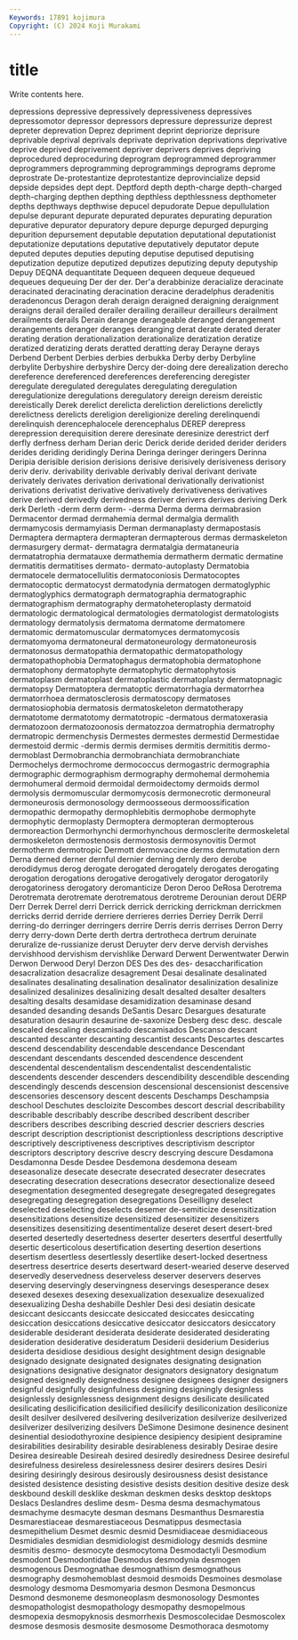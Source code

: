 ```yaml
---
Keywords: 17891 kojimura
Copyright: (C) 2024 Koji Murakami
---
```


# title

Write contents here.



 depressions depressive depressively depressiveness depressives depressomotor depressor depressors
depressure depressurize deprest depreter deprevation Deprez depriment deprint depriorize deprisure
deprivable deprival deprivals deprivate deprivation deprivations deprivative deprive deprived deprivement
depriver deprivers deprives depriving deprocedured deproceduring deprogram deprogrammed deprogrammer deprogrammers
deprogramming deprogrammings deprograms deprome deprostrate De-protestantize deprotestantize deprovincialize depsid depside
depsides dept dept. Deptford depth depth-charge depth-charged depth-charging depthen depthing
depthless depthlessness depthometer depths depthways depthwise depucel depudorate Depue depullulation
depulse depurant depurate depurated depurates depurating depuration depurative depurator depuratory
depure depurge depurged depurging depurition depursement deputable deputation deputational deputationist
deputationize deputations deputative deputatively deputator depute deputed deputes deputies deputing
deputise deputised deputising deputization deputize deputized deputizes deputizing deputy deputyship
Depuy DEQNA dequantitate Dequeen dequeen dequeue dequeued dequeues dequeuing Der
der der. Der'a derabbinize deracialize deracinate deracinated deracinating deracination deracine
deradelphus deradenitis deradenoncus Deragon derah deraign deraigned deraigning deraignment deraigns
derail derailed derailer derailing derailleur derailleurs derailment derailments derails Derain
derange derangeable deranged derangement derangements deranger deranges deranging derat derate
derated derater derating deration derationalization derationalize deratization deratize deratized deratizing
derats deratted deratting deray Derayne derays Derbend Derbent Derbies derbies
derbukka Derby derby Derbyline derbylite Derbyshire derbyshire Dercy der-doing dere
derealization derecho dereference dereferenced dereferences dereferencing deregister deregulate deregulated deregulates
deregulating deregulation deregulationize deregulations deregulatory dereign dereism dereistic dereistically Derek
derelict derelicta dereliction derelictions derelictly derelictness derelicts dereligion dereligionize dereling
derelinquendi derelinquish derencephalocele derencephalus DEREP derepress derepression derequisition derere deresinate
deresinize derestrict derf derfly derfness derham Derian deric Derick deride
derided derider deriders derides deriding deridingly Derina Deringa deringer deringers
Derinna Deripia derisible derision derisions derisive derisively derisiveness derisory deriv
deriv. derivability derivable derivably derival derivant derivate derivately derivates derivation
derivational derivationally derivationist derivations derivatist derivative derivatively derivativeness derivatives derive
derived derivedly derivedness deriver derivers derives deriving Derk derk Derleth
-derm derm derm- -derma Derma derma dermabrasion Dermacentor dermad dermahemia
dermal dermalgia dermalith dermamycosis dermamyiasis Derman dermanaplasty dermapostasis Dermaptera dermaptera
dermapteran dermapterous dermas dermaskeleton dermasurgery dermat- dermatagra dermatalgia dermataneuria dermatatrophia
dermatauxe dermathemia dermatherm dermatic dermatine dermatitis dermatitises dermato- dermato-autoplasty Dermatobia
dermatocele dermatocellulitis dermatoconiosis Dermatocoptes dermatocoptic dermatocyst dermatodynia dermatogen dermatoglyphic dermatoglyphics
dermatograph dermatographia dermatographic dermatographism dermatography dermatoheteroplasty dermatoid dermatologic dermatological dermatologies
dermatologist dermatologists dermatology dermatolysis dermatoma dermatome dermatomere dermatomic dermatomuscular dermatomyces
dermatomycosis dermatomyoma dermatoneural dermatoneurology dermatoneurosis dermatonosus dermatopathia dermatopathic dermatopathology dermatopathophobia
Dermatophagus dermatophobia dermatophone dermatophony dermatophyte dermatophytic dermatophytosis dermatoplasm dermatoplast dermatoplastic
dermatoplasty dermatopnagic dermatopsy Dermatoptera dermatoptic dermatorrhagia dermatorrhea dermatorrhoea dermatosclerosis dermatoscopy
dermatoses dermatosiophobia dermatosis dermatoskeleton dermatotherapy dermatotome dermatotomy dermatotropic -dermatous dermatoxerasia
dermatozoon dermatozoonosis dermatozzoa dermatrophia dermatrophy dermatropic dermenchysis Dermestes dermestes dermestid
Dermestidae dermestoid dermic -dermis dermis dermises dermitis dermititis dermo- dermoblast
Dermobranchia dermobranchiata dermobranchiate Dermochelys dermochrome dermococcus dermogastric dermographia dermographic dermographism
dermography dermohemal dermohemia dermohumeral dermoid dermoidal dermoidectomy dermoids dermol dermolysis
dermomuscular dermomycosis dermonecrotic dermoneural dermoneurosis dermonosology dermoosseous dermoossification dermopathic dermopathy
dermophlebitis dermophobe dermophyte dermophytic dermoplasty Dermoptera dermopteran dermopterous dermoreaction Dermorhynchi
dermorhynchous dermosclerite dermoskeletal dermoskeleton dermostenosis dermostosis dermosynovitis Dermot dermotherm dermotropic
Dermott dermovaccine derms dermutation dern Derna derned derner dernful dernier
derning dernly dero derobe derodidymus derog derogate derogated derogately derogates
derogating derogation derogations derogative derogatively derogator derogatorily derogatoriness derogatory deromanticize
Deron Deroo DeRosa Derotrema Derotremata derotremate derotrematous derotreme Derounian derout
DERP Derr Derrek Derrel derri Derrick derrick derricking derrickman derrickmen
derricks derrid derride derriere derrieres derries Derriey Derrik Derril derring-do
derringer derringers derrire Derris derris derrises Derron Derry derry derry-down
Derte derth dertra dertrotheca dertrum deruinate deruralize de-russianize derust Deruyter
derv derve dervish dervishes dervishhood dervishism dervishlike Derward Derwent Derwentwater
Derwin Derwon Derwood Deryl Derzon DES Des des des- desaccharification
desacralization desacralize desagrement Desai desalinate desalinated desalinates desalinating desalination desalinator
desalinization desalinize desalinized desalinizes desalinizing desalt desalted desalter desalters desalting
desalts desamidase desamidization desaminase desand desanded desanding desands DeSantis Desarc
Desargues desaturate desaturation desaurin desaurine de-saxonize Desberg desc desc. descale
descaled descaling descamisado descamisados Descanso descant descanted descanter descanting descantist
descants Descartes descartes descend descendability descendable descendance Descendant descendant descendants
descended descendence descendent descendental descendentalism descendentalist descendentalistic descendents descender descenders
descendibility descendible descending descendingly descends descension descensional descensionist descensive descensories
descensory descent descents Deschamps Deschampsia deschool Deschutes descloizite Descombes descort
descrial describability describable describably describe described describent describer describers describes
describing descried descrier descriers descries descript description descriptionist descriptionless descriptions
descriptive descriptively descriptiveness descriptives descriptivism descriptor descriptors descriptory descrive descry
descrying descure Desdamona Desdamonna Desde Desdee Desdemona desdemona deseam deseasonalize
desecate desecrate desecrated desecrater desecrates desecrating desecration desecrations desecrator desectionalize
deseed desegmentation desegmented desegregate desegregated desegregates desegregating desegregation desegregations Deseilligny
deselect deselected deselecting deselects desemer de-semiticize desensitization desensitizations desensitize desensitized
desensitizer desensitizers desensitizes desensitizing desentimentalize deseret desert desert-bred deserted desertedly
desertedness deserter deserters desertful desertfully desertic deserticolous desertification deserting desertion
desertions desertism desertless desertlessly desertlike desert-locked desertness desertress desertrice deserts
desertward desert-wearied deserve deserved deservedly deservedness deserveless deserver deservers deserves
deserving deservingly deservingness deservings desesperance desex desexed desexes desexing desexualization
desexualize desexualized desexualizing Desha deshabille Deshler Desi desi desiatin desicate
desiccant desiccants desiccate desiccated desiccates desiccating desiccation desiccations desiccative desiccator
desiccators desiccatory desiderable desiderant desiderata desiderate desiderated desiderating desideration desiderative
desideratum Desiderii desiderium Desiderius desiderta desidiose desidious desight desightment design
designable designado designate designated designates designating designation designations designative designator
designators designatory designatum designed designedly designedness designee designees designer designers
designful designfully designfulness designing designingly designless designlessly designlessness designment designs
desilicate desilicated desilicating desilicification desilicified desilicify desiliconization desiliconize desilt desilver
desilvered desilvering desilverization desilverize desilverized desilverizer desilverizing desilvers DeSimone Desimone
desinence desinent desinential desiodothyroxine desipience desipiency desipient desipramine desirabilities desirability
desirable desirableness desirably Desirae desire Desirea desireable Desireah desired desiredly
desiredness Desiree desireful desirefulness desireless desirelessness desirer desirers desires Desiri
desiring desiringly desirous desirously desirousness desist desistance desisted desistence desisting
desistive desists desition desitive desize desk deskbound deskill desklike deskman
deskmen desks desktop desktops Deslacs Deslandres deslime desm- Desma desma
desmachymatous desmachyme desmacyte desman desmans Desmanthus Desmarestia Desmarestiaceae desmarestiaceous Desmatippus
desmectasia desmepithelium Desmet desmic desmid Desmidiaceae desmidiaceous Desmidiales desmidian desmidiologist
desmidiology desmids desmine desmitis desmo- desmocyte desmocytoma Desmodactyli Desmodium desmodont
Desmodontidae Desmodus desmodynia desmogen desmogenous Desmognathae desmognathism desmognathous desmography desmohemoblast
desmoid desmoids Desmoines desmolase desmology desmoma Desmomyaria desmon Desmona Desmoncus
Desmond desmoneme desmoneoplasm desmonosology Desmontes desmopathologist desmopathology desmopathy desmopelmous desmopexia
desmopyknosis desmorrhexis Desmoscolecidae Desmoscolex desmose desmosis desmosite desmosome Desmothoraca desmotomy
